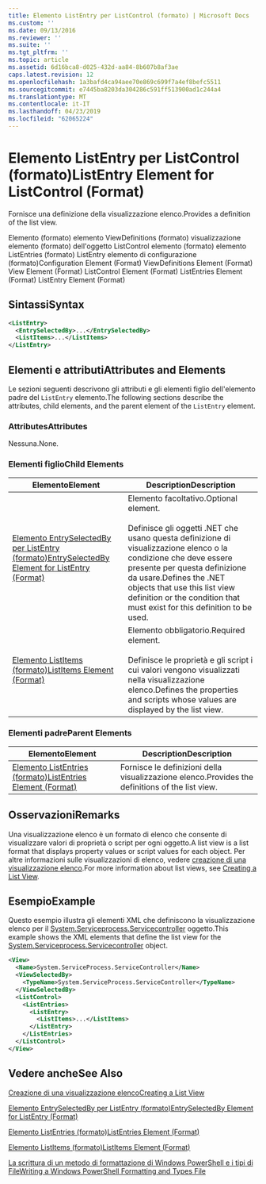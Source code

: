 ```yaml
---
title: Elemento ListEntry per ListControl (formato) | Microsoft Docs
ms.custom: ''
ms.date: 09/13/2016
ms.reviewer: ''
ms.suite: ''
ms.tgt_pltfrm: ''
ms.topic: article
ms.assetid: 6d16bca8-d025-432d-aa84-8b607b8af3ae
caps.latest.revision: 12
ms.openlocfilehash: 1a3bafd4ca94aee70e869c699f7a4ef8befc5511
ms.sourcegitcommit: e7445ba8203da304286c591ff513900ad1c244a4
ms.translationtype: MT
ms.contentlocale: it-IT
ms.lasthandoff: 04/23/2019
ms.locfileid: "62065224"
---
```

# <a name="listentry-element-for-listcontrol-format"></a><span data-ttu-id="25bee-102">Elemento ListEntry per ListControl (formato)</span><span class="sxs-lookup"><span data-stu-id="25bee-102">ListEntry Element for ListControl (Format)</span></span>

<span data-ttu-id="25bee-103">Fornisce una definizione della visualizzazione elenco.</span><span class="sxs-lookup"><span data-stu-id="25bee-103">Provides a definition of the list view.</span></span>

<span data-ttu-id="25bee-104">Elemento (formato) elemento ViewDefinitions (formato) visualizzazione elemento (formato) dell'oggetto ListControl elemento (formato) elemento ListEntries (formato) ListEntry elemento di configurazione (formato)</span><span class="sxs-lookup"><span data-stu-id="25bee-104">Configuration Element (Format) ViewDefinitions Element (Format) View Element (Format) ListControl Element (Format) ListEntries Element (Format) ListEntry Element (Format)</span></span>

## <a name="syntax"></a><span data-ttu-id="25bee-105">Sintassi</span><span class="sxs-lookup"><span data-stu-id="25bee-105">Syntax</span></span>

```xml
<ListEntry>
  <EntrySelectedBy>...</EntrySelectedBy>
  <ListItems>...</ListItems>
</ListEntry>
```

## <a name="attributes-and-elements"></a><span data-ttu-id="25bee-106">Elementi e attributi</span><span class="sxs-lookup"><span data-stu-id="25bee-106">Attributes and Elements</span></span>

<span data-ttu-id="25bee-107">Le sezioni seguenti descrivono gli attributi e gli elementi figlio dell'elemento padre del `ListEntry` elemento.</span><span class="sxs-lookup"><span data-stu-id="25bee-107">The following sections describe the attributes, child elements, and the parent element of the `ListEntry` element.</span></span>

### <a name="attributes"></a><span data-ttu-id="25bee-108">Attributes</span><span class="sxs-lookup"><span data-stu-id="25bee-108">Attributes</span></span>

<span data-ttu-id="25bee-109">Nessuna.</span><span class="sxs-lookup"><span data-stu-id="25bee-109">None.</span></span>

### <a name="child-elements"></a><span data-ttu-id="25bee-110">Elementi figlio</span><span class="sxs-lookup"><span data-stu-id="25bee-110">Child Elements</span></span>

|<span data-ttu-id="25bee-111">Elemento</span><span class="sxs-lookup"><span data-stu-id="25bee-111">Element</span></span>|<span data-ttu-id="25bee-112">Description</span><span class="sxs-lookup"><span data-stu-id="25bee-112">Description</span></span>|
|-------------|-----------------|
|[<span data-ttu-id="25bee-113">Elemento EntrySelectedBy per ListEntry (formato)</span><span class="sxs-lookup"><span data-stu-id="25bee-113">EntrySelectedBy Element for ListEntry (Format)</span></span>](./entryselectedby-element-for-listentry-for-listcontrol-format.md)|<span data-ttu-id="25bee-114">Elemento facoltativo.</span><span class="sxs-lookup"><span data-stu-id="25bee-114">Optional element.</span></span><br /><br /> <span data-ttu-id="25bee-115">Definisce gli oggetti .NET che usano questa definizione di visualizzazione elenco o la condizione che deve essere presente per questa definizione da usare.</span><span class="sxs-lookup"><span data-stu-id="25bee-115">Defines the .NET objects that use this list view definition or the condition that must exist for this definition to be used.</span></span>|
|[<span data-ttu-id="25bee-116">Elemento ListItems (formato)</span><span class="sxs-lookup"><span data-stu-id="25bee-116">ListItems Element (Format)</span></span>](./listitems-element-for-listentry-for-listcontrol-format.md)|<span data-ttu-id="25bee-117">Elemento obbligatorio.</span><span class="sxs-lookup"><span data-stu-id="25bee-117">Required element.</span></span><br /><br /> <span data-ttu-id="25bee-118">Definisce le proprietà e gli script i cui valori vengono visualizzati nella visualizzazione elenco.</span><span class="sxs-lookup"><span data-stu-id="25bee-118">Defines the properties and scripts whose values are displayed by the list view.</span></span>|

### <a name="parent-elements"></a><span data-ttu-id="25bee-119">Elementi padre</span><span class="sxs-lookup"><span data-stu-id="25bee-119">Parent Elements</span></span>

|<span data-ttu-id="25bee-120">Elemento</span><span class="sxs-lookup"><span data-stu-id="25bee-120">Element</span></span>|<span data-ttu-id="25bee-121">Description</span><span class="sxs-lookup"><span data-stu-id="25bee-121">Description</span></span>|
|-------------|-----------------|
|[<span data-ttu-id="25bee-122">Elemento ListEntries (formato)</span><span class="sxs-lookup"><span data-stu-id="25bee-122">ListEntries Element (Format)</span></span>](./listentries-element-for-listcontrol-format.md)|<span data-ttu-id="25bee-123">Fornisce le definizioni della visualizzazione elenco.</span><span class="sxs-lookup"><span data-stu-id="25bee-123">Provides the definitions of the list view.</span></span>|

## <a name="remarks"></a><span data-ttu-id="25bee-124">Osservazioni</span><span class="sxs-lookup"><span data-stu-id="25bee-124">Remarks</span></span>

<span data-ttu-id="25bee-125">Una visualizzazione elenco è un formato di elenco che consente di visualizzare valori di proprietà o script per ogni oggetto.</span><span class="sxs-lookup"><span data-stu-id="25bee-125">A list view is a list format that displays property values or script values for each object.</span></span> <span data-ttu-id="25bee-126">Per altre informazioni sulle visualizzazioni di elenco, vedere [creazione di una visualizzazione elenco](./creating-a-list-view.md).</span><span class="sxs-lookup"><span data-stu-id="25bee-126">For more information about list views, see [Creating a List View](./creating-a-list-view.md).</span></span>

## <a name="example"></a><span data-ttu-id="25bee-127">Esempio</span><span class="sxs-lookup"><span data-stu-id="25bee-127">Example</span></span>

<span data-ttu-id="25bee-128">Questo esempio illustra gli elementi XML che definiscono la visualizzazione elenco per il [System.Serviceprocess.Servicecontroller](/dotnet/api/System.ServiceProcess.ServiceController) oggetto.</span><span class="sxs-lookup"><span data-stu-id="25bee-128">This example shows the XML elements that define the list view for the [System.Serviceprocess.Servicecontroller](/dotnet/api/System.ServiceProcess.ServiceController) object.</span></span>

```xml
<View>
  <Name>System.ServiceProcess.ServiceController</Name>
  <ViewSelectedBy>
    <TypeName>System.ServiceProcess.ServiceController</TypeName>
  </ViewSelectedBy>
  <ListControl>
    <ListEntries>
      <ListEntry>
        <ListItems>...</ListItems>
      </ListEntry>
    </ListEntries>
  </ListControl>
</View>
```

## <a name="see-also"></a><span data-ttu-id="25bee-129">Vedere anche</span><span class="sxs-lookup"><span data-stu-id="25bee-129">See Also</span></span>

[<span data-ttu-id="25bee-130">Creazione di una visualizzazione elenco</span><span class="sxs-lookup"><span data-stu-id="25bee-130">Creating a List View</span></span>](./creating-a-list-view.md)

[<span data-ttu-id="25bee-131">Elemento EntrySelectedBy per ListEntry (formato)</span><span class="sxs-lookup"><span data-stu-id="25bee-131">EntrySelectedBy Element for ListEntry (Format)</span></span>](./entryselectedby-element-for-listentry-for-listcontrol-format.md)

[<span data-ttu-id="25bee-132">Elemento ListEntries (formato)</span><span class="sxs-lookup"><span data-stu-id="25bee-132">ListEntries Element (Format)</span></span>](./listentries-element-for-listcontrol-format.md)

[<span data-ttu-id="25bee-133">Elemento ListItems (formato)</span><span class="sxs-lookup"><span data-stu-id="25bee-133">ListItems Element (Format)</span></span>](./listitems-element-for-listentry-for-listcontrol-format.md)

[<span data-ttu-id="25bee-134">La scrittura di un metodo di formattazione di Windows PowerShell e i tipi di File</span><span class="sxs-lookup"><span data-stu-id="25bee-134">Writing a Windows PowerShell Formatting and Types File</span></span>](./writing-a-powershell-formatting-file.md)
